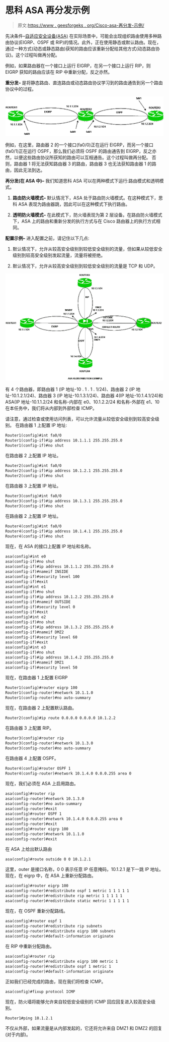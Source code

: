 # 思科 ASA 再分发示例

> 原文:[https://www . geesforgeks . org/Cisco-asa-再分发-示例/](https://www.geeksforgeeks.org/cisco-asa-redistribution-example/)

先决条件–[自适应安全设备(ASA)](https://www.geeksforgeeks.org/computer-network-adaptive-security-appliance-asa-features/)
在实际场景中，可能会出现组织路由使用多种路由协议(EIGRP、OSPF 或 RIP)的情况。此外，正在使用静态或默认路由。现在，通过一种方式(动态或静态路由)获知的路由应该重新分配给其他方式(动态路由协议)。这个过程叫做再分配。

例如，如果路由器在一个接口上运行 EIGRP，在另一个接口上运行 RIP，则 EIGRP 获知的路由应该在 RIP 中重新分配，反之亦然。

**重分发–**
是将静态路由、直连路由或动态路由协议学习到的路由通告到另一个路由协议中的过程。

![](img/1ab0beeb1a2e2d8ef4c5f092e1ad6370.png)

例如，在这里，路由器 2 的一个接口(fa0/0)正在运行 EIGRP，而另一个接口(fa0/1)正在运行 OSPF，那么我们必须将 OSPF 的路由通告到 EIGRP，反之亦然，以便这些路由协议所获知的路由可以互相通告。这个过程叫做再分配。
否则，路由器 1 将无法获知路由器 3 的路由，路由器 3 也无法获知路由器 1 的路由，因此无法到达。

**再分发(在 ASA 中)–**
我们知道思科 ASA 可以在两种模式下运行:路由模式和透明模式。

1.  **路由防火墙模式–**
    默认情况下，ASA 处于路由防火墙模式。在这种模式下，思科 ASA 表现为路由器跳，因此可以在这种模式下执行路由。

2.  **透明防火墙模式–**
    在此模式下，防火墙表现为第 2 层设备。在路由防火墙模式下，ASA 上的路由和重新分发的执行方式与在 Cisco 路由器上的执行方式相同。

**配置示例–**
进入配置之前，请记住以下几点:

1.  默认情况下，允许从较高安全级别到较低安全级别的流量，但如果从较低安全级别到较高安全级别发起流量，流量将被拒绝。

2.  默认情况下，允许从较高安全级别到较低安全级别的流量是 TCP 和 UDP。

![](img/b56cdb2c2f16cce98e63dbee5a8b16ba.png)

有 4 个路由器，即路由器 1 (IP 地址-10 . 1 . 1 . 1/24)、路由器 2 (IP 地址-10.1.2.1/24)、路由器 3 (IP 地址-10.1.3.1/24)、路由器 4(IP 地址-10.1.4.1/24)和 ASA(IP 地址-10.1.1.2/24 和名称-内部在 e0、10.1.2.2/24 和名称-外部在 e1、10 在本任务中，我们将从内部到外部检查 ICMP。

请注意，通过检查或使用访问列表，可以允许流量从较低安全级别到较高安全级别。
在路由器 1 上配置 IP 地址:

```
Router1(config)#int fa0/0
Router1(config-if)#ip address 10.1.1.1 255.255.255.0 
Router1(config-if)#no shut 
```

在路由器 2 上配置 IP 地址。

```
Router2(config)#int fa0/0
Router2(config-if)#ip address 10.1.2.1 255.255.255.0 
Router2(config-if)#no shut 
```

在路由器 3 上配置 IP 地址。

```
Router3(config)#int fa0/0
Router3(config-if)#ip address 10.1.3.1 255.255.255.0 
Router3(config-if)#no shut 
```

在路由器 2 上配置 IP 地址。

```
Router4(config)#int fa0/0
Router4(config-if)#ip address 10.1.4.1 255.255.255.0 
Router4(config-if)#no shut 
```

现在，在 ASA 的接口上配置 IP 地址和名称。

```
asa(config)#int e0
asa(config-if)#no shut
asa(config-if)#ip address 10.1.1.2 255.255.255.0
asa(config-if)#nameif INSIDE
asa(config-if)#security level 100
asa(config-if)#exit
asa(config)#int e1
asa(config-if)#no shut
asa(config-if)#ip address 10.1.2.2 255.255.255.0
asa(config-if)#nameif OUTSIDE
asa(config-if)#security level 0
asa(config-if)#exit
asa(config)#int e2
asa(config-if)#no shut
asa(config-if)#ip address 10.1.3.2 255.255.255.0
asa(config-if)#nameif DMZ2
asa(config-if)#security level 60
asa(config-if)#exit
asa(config)#int e3
asa(config-if)#no shut
asa(config-if)#ip address 10.1.4.2 255.255.255.0
asa(config-if)#nameif DMZ1
asa(config-if)#security level 50
```

现在，在路由器 1 上配置 EIGRP

```
Router1(config)#router eigrp 100
Router1(config-router)#network 10.1.1.0
Router1(config-router)#no auto-summary
```

现在，在路由器 2 上配置默认路由。

```
Router2(config)#ip route 0.0.0.0 0.0.0.0 10.1.2.2
```

在路由器 3 上配置 RIP。

```
Router3(config)#router rip
Router3(config-router)#network 10.1.3.0
Router3(config-router)#no auto-summary
```

在路由器 4 上配置 OSPF。

```
Router4(config)#router OSPF 1
Router4(config-router)#network 10.1.4.0 0.0.0.255 area 0
```

现在，我们必须在 ASA 上启用路由。

```
asa(config)#router rip 
asa(config-router)#network 10.1.3.0
asa(config-router)#no auto-summary
asa(config-router)#exit
asa(config)#router OSPF 1
asa(config-router)#network 10.1.4.0 0.0.0.255 area 0
asa(config-router)#exit
asa(config)#router eigrp 100
asa(config-router)#network 10.1.1.0
asa(config-router)#exit
```

在 ASA 上给出默认路由

```
asa(config)#route outside 0 0 10.1.2.1
```

这里，outer 是接口名称，0 0 表示任意 IP 任意掩码，10.1.2.1 是下一跳 IP 地址。
现在，在 eigrp 中，在 ASA 上重新分配路由。

```
asa(config)#router eigrp 100
asa(config-router)#redistribute ospf 1 metric 1 1 1 1 1
asa(config-router)#redistribute rip metric 1 1 1 1 1 
asa(config-router)#redistribute static metric 1 1 1 1 1
```

现在，在 OSPF 重新分配路线。

```
asa(config)#router ospf 1
asa(config-router)#redistribute rip subnets
asa(config-router)#redistribute eigrp 100 subnets
asa(config-router)#default-information originate 
```

在 RIP 中重新分配路由。

```
asa(config)#router rip
asa(config-router)#redistribute eigrp 100 metric 1
asa(config-router)#redistribute ospf 1 metric 1
asa(config-router)#default-information originate 
```

正如我们已经完成的路由，现在我们将检查 ICMP。

```
asa(config)#fixup protocol ICMP 
```

现在，防火墙将能够允许来自较低安全级别的 ICMP 回应回复进入较高安全级别。

```
Router1#ping 10.1.2.1
```

不仅从外部，如果流量是从内部发起的，它还将允许来自 DMZ1 和 DMZ2 的回复(对于内部)。